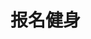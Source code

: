 # 报名健身
<frame src="//player.bilibili.com/player.html?aid=569061643&bvid=BV1fv4y157VC&cid=1070319500&p=4" scrolling="no" border="0" frameborder="no" framespacing="0" allowfullscreen="true"> </frame>
<br />
<dialog>
# I'd like to [sign up/v.] for a [gym/n./3] [membership/n.]. What kind of plans do you have?
## We have one-, two- and three-year plans. Would you prefer going to a single location or multiple locations?
# I'm only living in LA for one year, so a one-year plan is fine.
This location is near my apartment, so single location is good for me.
## OK.
# What is the [monthly/adj.] fee? And is there an [initiation/n.] fee?
## The initiation fee is $99. The monthly fee for one location is $29.
# That sounds fine. I'll sign up for one year.
## Great! Please [fill out/v.] these forms.
</dialog>
